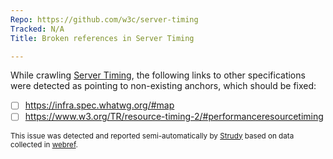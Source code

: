 ```yaml
---
Repo: https://github.com/w3c/server-timing
Tracked: N/A
Title: Broken references in Server Timing

---
```


While crawling [Server Timing](https://w3c.github.io/server-timing/), the following links to other specifications were detected as pointing to non-existing anchors, which should be fixed:
* [ ] https://infra.spec.whatwg.org/#map
* [ ] https://www.w3.org/TR/resource-timing-2/#performanceresourcetiming

<sub>This issue was detected and reported semi-automatically by [Strudy](https://github.com/w3c/strudy/) based on data collected in [webref](https://github.com/w3c/webref/).</sub>